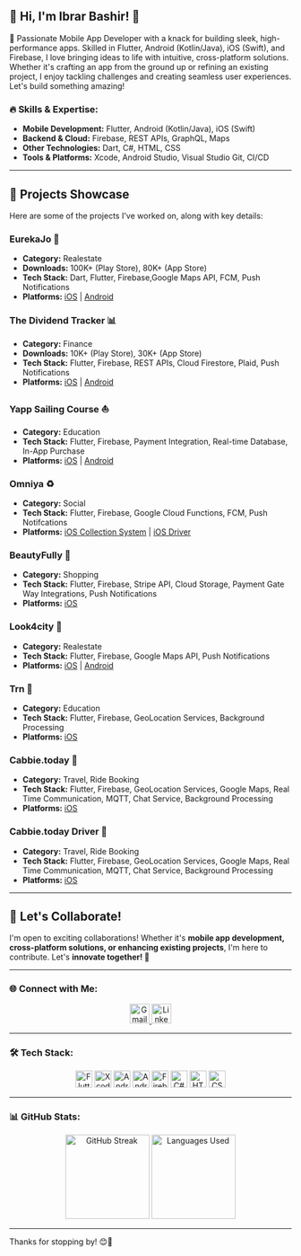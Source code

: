 ## 🚀 Hi, I'm Ibrar Bashir! 👋  

🚀 Passionate Mobile App Developer with a knack for building sleek, high-performance apps. Skilled in Flutter, Android (Kotlin/Java), iOS (Swift), and Firebase, I love bringing ideas to life with intuitive, cross-platform solutions. Whether it's crafting an app from the ground up or refining an existing project, I enjoy tackling challenges and creating seamless user experiences. Let's build something amazing!



### 🔥 Skills & Expertise:
- **Mobile Development:** Flutter, Android (Kotlin/Java), iOS (Swift)  
- **Backend & Cloud:**    Firebase, REST APIs, GraphQL, Maps  
- **Other Technologies:** Dart, C#, HTML, CSS  
- **Tools & Platforms:**  Xcode, Android Studio, Visual Studio Git, CI/CD  

---  

## 📱 Projects Showcase

Here are some of the projects I've worked on, along with key details:

### **EurekaJo** 🏡

- **Category:**   Realestate 
- **Downloads:**  100K+ (Play Store), 80K+ (App Store)  
- **Tech Stack:** Dart, Flutter, Firebase,Google Maps API, FCM, Push Notifications  
- **Platforms:**  [iOS](https://apps.apple.com/jo/app/eurekajo-properties-in-jordan/id1617968807) | [Android](https://play.google.com/store/apps/details?id=com.eurekajo.mobile&hl=en&gl=US)  


### **The Dividend Tracker** 📊
- **Category:**  Finance 
- **Downloads:** 10K+ (Play Store), 30K+ (App Store)  
- **Tech Stack:** Flutter, Firebase, REST APIs, Cloud Firestore, Plaid, Push Notifications  
- **Platforms:** [iOS](https://apps.apple.com/pk/app/the-dividend-tracker/id6443490767) | [Android](https://play.google.com/store/apps/details?id=com.thedividendtracker.app&pcampaignid=web_share)  


### **Yapp Sailing Course** ⛵
- **Category:**   Education 
- **Tech Stack:** Flutter, Firebase, Payment Integration, Real-time Database, In-App Purchase  
- **Platforms:** [iOS](https://apps.apple.com/pk/app/yapp-sailing-course/id1576346097) | [Android](https://play.google.com/store/apps/details?id=com.yacht.yapp&hl=en&gl=US)  

### **Omniya** ♻️
- **Category:**   Social 
- **Tech Stack:** Flutter, Firebase, Google Cloud Functions, FCM, Push Notifcations  
- **Platforms:** [iOS Collection System](https://apps.apple.com/pk/app/omniya-collection-system/id1673761983) | [iOS Driver](https://apps.apple.com/us/app/omniya-driver/id6462425687)  

### **BeautyFully** 💄
- **Category:**   Shopping
- **Tech Stack:** Flutter, Firebase, Stripe API, Cloud Storage, Payment Gate Way Integrations, Push Notifications  
- **Platforms:** [iOS](https://apps.apple.com/pk/app/beautyfully/id1672034258)  

### **Look4city** 🌆
- **Category:**   Realestate 
- **Tech Stack:** Flutter, Firebase, Google Maps API, Push Notifications  
- **Platforms:** [iOS](https://apps.apple.com/pk/app/look4city/id1662134656) | [Android](https://play.google.com/store/apps/details?id=com.look4city.app.look4city&pcampaignid=web_share)  

### **Trn** 🚆
- **Category:**   Education 
- **Tech Stack:** Flutter, Firebase, GeoLocation Services, Background Processing  
- **Platforms:** [iOS](https://apps.apple.com/pk/app/trn-app/id6443707193)  


### **Cabbie.today** 🚕
- **Category:**   Travel, Ride Booking 
- **Tech Stack:** Flutter, Firebase, GeoLocation Services, Google Maps, Real Time Communication, MQTT, Chat Service, Background Processing  
- **Platforms:** [iOS](https://apps.apple.com/pk/app/cabbie-today/id6498719765)

### **Cabbie.today Driver** 🚕
- **Category:**   Travel, Ride Booking 
- **Tech Stack:** Flutter, Firebase, GeoLocation Services, Google Maps, Real Time Communication, MQTT, Chat Service, Background Processing  
- **Platforms:** [iOS](https://apps.apple.com/pk/app/cabbie-today-driver/id6498791467)


---  

## 🤝 Let's Collaborate!  
I'm open to exciting collaborations! Whether it's **mobile app development, cross-platform solutions, or enhancing existing projects**, I'm here to contribute. Let's **innovate together! 🚀**

---  

### 🌐 Connect with Me:
<div align="center">
  <a href="mailto:waqarbashir462@gmail.com">
    <img src="https://img.shields.io/static/v1?message=Gmail&logo=gmail&label=&color=D14836&logoColor=white&labelColor=&style=for-the-badge" height="35" alt="Gmail" />
  </a>
  <a href="https://www.linkedin.com/in/ibrar-bashir/">
    <img src="https://img.shields.io/static/v1?message=LinkedIn&logo=linkedin&label=&color=0077B5&logoColor=white&labelColor=&style=for-the-badge" height="35" alt="LinkedIn" />
  </a>
</div>

---  

### 🛠 Tech Stack:
<div align="center">
  <img src="https://cdn.jsdelivr.net/gh/devicons/devicon/icons/flutter/flutter-original.svg" height="30" alt="Flutter" />
  <img src="https://cdn.jsdelivr.net/gh/devicons/devicon/icons/xcode/xcode-original.svg" height="30" alt="Xcode" />
  <img src="https://cdn.simpleicons.org/androidstudio/3DDC84" height="30" alt="Android Studio" />
  <img src="https://cdn.jsdelivr.net/gh/devicons/devicon/icons/android/android-original.svg" height="30" alt="Android" />
  <img src="https://cdn.jsdelivr.net/gh/devicons/devicon/icons/firebase/firebase-plain.svg" height="30" alt="Firebase" />
  <img src="https://cdn.jsdelivr.net/gh/devicons/devicon/icons/csharp/csharp-original.svg" height="30" alt="C#" />
  <img src="https://cdn.jsdelivr.net/gh/devicons/devicon/icons/html5/html5-original.svg" height="30" alt="HTML5" />
  <img src="https://cdn.jsdelivr.net/gh/devicons/devicon/icons/css3/css3-original.svg" height="30" alt="CSS3" />
</div>

---  

### 📊 GitHub Stats:
<div align="center">
  <img src="https://streak-stats.demolab.com?user=TheIbrarBashir&locale=en&mode=daily&theme=dracula&hide_border=true&border_radius=5" height="150" alt="GitHub Streak" />
  <img src="https://github-readme-stats.vercel.app/api/top-langs?username=TheIbrarBashir&locale=en&hide_title=false&layout=compact&card_width=320&langs_count=5&theme=dracula&hide_border=false" height="150" alt="Languages Used" />
</div>

---  

Thanks for stopping by! 😊🚀
